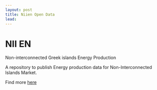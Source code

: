 ```yaml
---
layout: post
title: Niien Open Data
lead: 
---
```


# NII EN
Non-interconnected Greek islands Energy Production

A repository to publish Energy production data for Non-Interconnected Islands Market.

Find more [here](https://github.com/gerrykou/niien)

